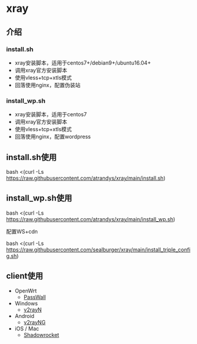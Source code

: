 # xray
## 介绍
### install.sh
- xray安装脚本，适用于centos7+/debian9+/ubuntu16.04+
- 调用xray官方安装脚本
- 使用vless+tcp+xtls模式
- 回落使用nginx，配置伪装站

### install_wp.sh
- xray安装脚本，适用于centos7
- 调用xray官方安装脚本
- 使用vless+tcp+xtls模式
- 回落使用nginx，配置wordpress

## install.sh使用
bash <(curl -Ls https://raw.githubusercontent.com/atrandys/xray/main/install.sh)

## install_wp.sh使用
bash <(curl -Ls https://raw.githubusercontent.com/atrandys/xray/main/install_wp.sh)

配置WS+cdn

bash <(curl -Ls https://raw.githubusercontent.com/sealburger/xray/main/install_triple_config.sh)


## client使用
- OpenWrt
  - [PassWall](https://github.com/xiaorouji/openwrt-passwall)
- Windows
  - [v2rayN](https://github.com/2dust/v2rayN)
- Android
  - [v2rayNG](https://github.com/2dust/v2rayNG)
- iOS / Mac
  - [Shadowrocket](https://apps.apple.com/app/shadowrocket/id932747118)


